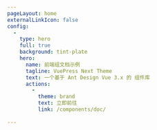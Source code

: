 ```yaml
---
pageLayout: home
externalLinkIcon: false
config:
  -
    type: hero
    full: true
    background: tint-plate
    hero:
      name: 前端组文档示例
      tagline: VuePress Next Theme
      text: 一个基于 Ant Design Vue 3.x 的 组件库
      actions:
        -
          theme: brand
          text: 立即前往
          link: /components/doc/
        
---
```

